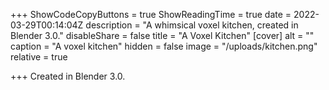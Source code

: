 +++
ShowCodeCopyButtons = true
ShowReadingTime = true
date = 2022-03-29T00:14:04Z
description = "A whimsical voxel kitchen, created in Blender 3.0."
disableShare = false
title = "A Voxel Kitchen"
[cover]
alt = ""
caption = "A voxel kitchen"
hidden = false
image = "/uploads/kitchen.png"
relative = true

+++
Created in Blender 3.0.